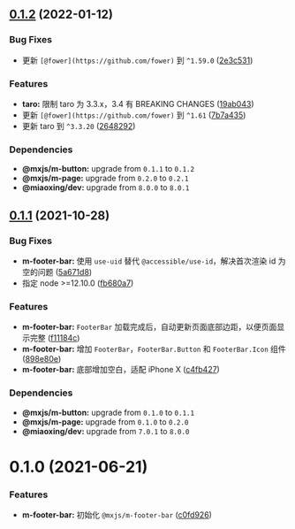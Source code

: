 ## [0.1.2](https://github.com/miaoxing/mxjs-m-footer-bar/compare/v0.1.1...v0.1.2) (2022-01-12)


### Bug Fixes

* 更新 `[@fower](https://github.com/fower)` 到 `^1.59.0` ([2e3c531](https://github.com/miaoxing/mxjs-m-footer-bar/commit/2e3c5317fedff100643e1f28cfb202cf26eb7f7b))


### Features

* **taro:** 限制 taro 为 3.3.x，3.4 有 BREAKING CHANGES ([19ab043](https://github.com/miaoxing/mxjs-m-footer-bar/commit/19ab043d5b52e95a597a714e8da3353508389716))
* 更新 `[@fower](https://github.com/fower)` 到 `^1.61` ([7b7a435](https://github.com/miaoxing/mxjs-m-footer-bar/commit/7b7a435c8d7da20041ff3b804459ee3b8db9ec41))
* 更新 taro 到 `^3.3.20` ([2648292](https://github.com/miaoxing/mxjs-m-footer-bar/commit/264829291442df38eaba5a8f4d8ba1b158dae221))





### Dependencies

* **@mxjs/m-button:** upgrade from `0.1.1` to `0.1.2`
* **@mxjs/m-page:** upgrade from `0.2.0` to `0.2.1`
* **@miaoxing/dev:** upgrade from `8.0.0` to `8.0.1`

## [0.1.1](https://github.com/miaoxing/mxjs-m-footer-bar/compare/v0.1.0...v0.1.1) (2021-10-28)


### Bug Fixes

* **m-footer-bar:** 使用 `use-uid` 替代 `@accessible/use-id`，解决首次渲染 id 为空的问题 ([5a671d8](https://github.com/miaoxing/mxjs-m-footer-bar/commit/5a671d8041cc4f8de4df1d8429e370fa11903cab))
* 指定 node >=12.10.0 ([fb680a7](https://github.com/miaoxing/mxjs-m-footer-bar/commit/fb680a7cb549c331e0001947a546ea3b02f65bd2))


### Features

* **m-footer-bar:** `FooterBar` 加载完成后，自动更新页面底部边距，以便页面显示完整 ([f11184c](https://github.com/miaoxing/mxjs-m-footer-bar/commit/f11184ce4567390808e304d581d79f3e6ab4082d))
* **m-footer-bar:** 增加 `FooterBar`，`FooterBar.Button` 和 `FooterBar.Icon` 组件 ([898e80e](https://github.com/miaoxing/mxjs-m-footer-bar/commit/898e80ea5367e558e0c4c39b6a6fbc029b5ffc4e))
* **m-footer-bar:** 底部增加空白，适配 iPhone X ([c4fb427](https://github.com/miaoxing/mxjs-m-footer-bar/commit/c4fb4272e863b03b3b025d1f64386b3ddbafbca5))





### Dependencies

* **@mxjs/m-button:** upgrade from `0.1.0` to `0.1.1`
* **@mxjs/m-page:** upgrade from `0.1.0` to `0.2.0`
* **@miaoxing/dev:** upgrade from `7.0.1` to `8.0.0`

# 0.1.0 (2021-06-21)


### Features

* **m-footer-bar:** 初始化 `@mxjs/m-footer-bar` ([c0fd926](https://github.com/miaoxing/mxjs-m-footer-bar/commit/c0fd926b253ed3a8465bf6103e31b8f67859b41d))
